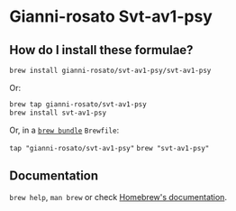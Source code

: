 # Gianni-rosato Svt-av1-psy

## How do I install these formulae?

```bash
brew install gianni-rosato/svt-av1-psy/svt-av1-psy
```

Or:
```bash
brew tap gianni-rosato/svt-av1-psy
brew install svt-av1-psy
```

Or, in a [`brew bundle`](https://github.com/Homebrew/homebrew-bundle) `Brewfile`:

`tap "gianni-rosato/svt-av1-psy"`
`brew "svt-av1-psy"`

## Documentation

`brew help`, `man brew` or check [Homebrew's documentation](https://docs.brew.sh).
